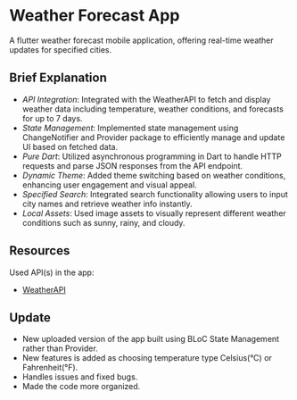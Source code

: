 # Weather Forecast App

A flutter weather forecast mobile application, offering real-time weather updates for specified cities.

## Brief Explanation

- *API Integration*: Integrated with the WeatherAPI to fetch and display weather data including temperature, weather conditions, and forecasts for up to 7 days.
- *State Management*: Implemented state management using ChangeNotifier and Provider package to efficiently manage and update UI based on fetched data.
- *Pure Dart*: Utilized asynchronous programming in Dart to handle HTTP requests and parse JSON responses from the API endpoint.
- *Dynamic Theme*: Added theme switching based on weather conditions, enhancing user engagement and visual appeal.
- *Specified Search*: Integrated search functionality allowing users to input city names and retrieve weather info instantly.
- *Local Assets*: Used image assets to visually represent different weather conditions such as sunny, rainy, and cloudy.

## Resources

Used API(s) in the app:
- [WeatherAPI](https://www.weatherapi.com/)

## Update
- New uploaded version of the app built using BLoC State Management rather than Provider.
- New features is added as choosing temperature type Celsius(°C) or Fahrenheit(°F).
- Handles issues and fixed bugs.
- Made the code more organized.
